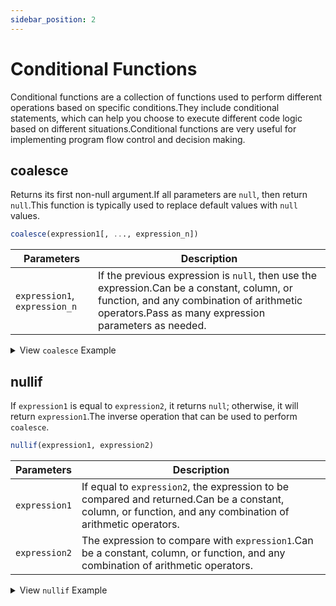 ```yaml
---
sidebar_position: 2
---
```


# Conditional Functions

Conditional functions are a collection of functions used to perform different operations based on specific conditions.They include conditional statements, which can help you choose to execute different code logic based on different situations.Conditional functions are very useful for implementing program flow control and decision making.

## coalesce

Returns its first non-null argument.If all parameters are `null`, then return `null`.This function is typically used to replace default values with `null` values.

```sql
coalesce(expression1[, ..., expression_n])
```

| Parameters                       | Description                                                                                                                                                                                                                                     |
| -------------------------------- | ----------------------------------------------------------------------------------------------------------------------------------------------------------------------------------------------------------------------------------------------- |
| `expression1`,    `expression_n` | If the previous expression is `null`, then use the expression.Can be a constant, column, or function, and any combination of arithmetic operators.Pass as many expression parameters as needed. |

<details>
  <summary>View <code>coalesce</code> Example</summary>

```sql {1}
SELECT coalesce(temperature, null, station) FROM air;
+--------------------------------------------+
| coalesce(air.temperature,NULL,air.station) |
+--------------------------------------------+
| 69.0                                       |
| 78.0                                       |
| 62.0                                       |
| 79.0                                       |
| 53.0                                       |
| 72.0                                       |
| 71.0                                       |
| 69.0                                       |
| 80.0                                       |
| 74.0                                       |
| 70.0                                       |
| 70.0                                       |
| 70.0                                       |
+--------------------------------------------+
```

</details>

## nullif

If `expression1` is equal to `expression2`, it returns `null`; otherwise, it will return `expression1`.The inverse operation that can be used to perform `coalesce`.

```sql
nullif(expression1, expression2)
```

| Parameters    | Description                                                                                                                                                                                |
| ------------- | ------------------------------------------------------------------------------------------------------------------------------------------------------------------------------------------ |
| `expression1` | If equal to `expression2`, the expression to be compared and returned.Can be a constant, column, or function, and any combination of arithmetic operators. |
| `expression2` | The expression to compare with `expression1`.Can be a constant, column, or function, and any combination of arithmetic operators.                          |

<details>
  <summary>View <code>nullif</code> Example</summary>

```sql {1}
SELECT nullif(temperature, 70) FROM air;
+-----------------------------------+
| nullif(air.temperature,Int64(70)) |
+-----------------------------------+
| 69                                |
| 78                                |
| 62                                |
| 79                                |
| 53                                |
| 72                                |
| 71                                |
| 69                                |
| 80                                |
| 74                                |
|                                   |
|                                   |
|                                   |
+-----------------------------------+
```

</details>
